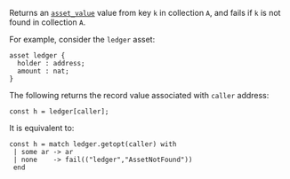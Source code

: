 Returns an [`asset_value`](/docs/reference/types#asset_value<A>) value from key `k` in collection `A`, and fails if `k` is not found in collection `A`.

For example, consider the `ledger` asset:
```archetype
asset ledger {
  holder : address;
  amount : nat;
}
```

The following returns the record value associated with `caller` address:
```archetype
const h = ledger[caller];
```

It is equivalent to:
```archetype
const h = match ledger.getopt(caller) with
 | some ar -> ar
 | none    -> fail(("ledger","AssetNotFound"))
 end
 ```